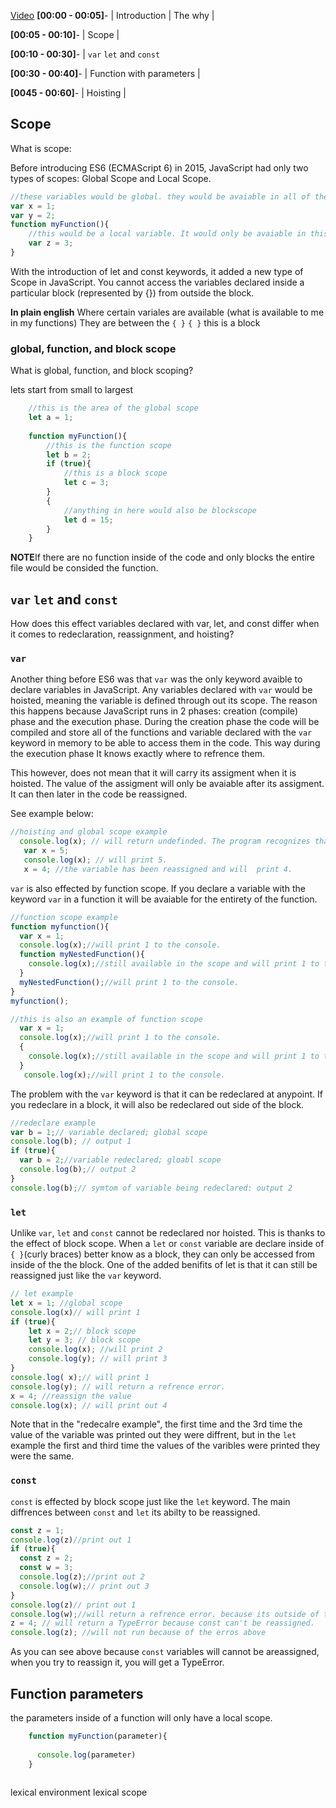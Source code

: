 [Video](https://us02web.zoom.us/rec/share/qAuHp5h2EFixaYsyVxFNfRQBCJzRR_XvtvFwXOeFA1sTnXqwront7w_dTFbC9UBa.K5iXV8BFeJBwiO9a?startTime=1667569570000)
**[00:00 - 00:05]**- | Introduction | The why |

**[00:05 - 00:10]**- | Scope | 

**[00:10 - 00:30]**- | `var` `let` and `const`

**[00:30 - 00:40]**- | Function with parameters |

**[0045 - 00:60]**- | Hoisting |

## Scope

What is scope:

Before introducing ES6 (ECMAScript 6) in 2015, JavaScript had only two types of scopes: Global Scope and Local Scope. 

```js
//these variables would be global. they would be avaiable in all of the code
var x = 1;
var y = 2;
function myFunction(){
	//this would be a local variable. It would only be avaiable in this function
	var z = 3;
}
```
With the introduction of let and const keywords, it added a new type of Scope in JavaScript. You cannot access the variables declared inside a particular block (represented by {}) from outside the block. 

**In plain english**
Where certain variales are available (what is available to me in my functions)
They are between the `{ }`
`{ }` this is a block

### global, function, and block scope

What is global, function, and block scoping?

lets start from small to largest
```js
    //this is the area of the global scope
    let a = 1;
    
    function myFunction(){
        //this is the function scope
        let b = 2; 
        if (true){
            //this is a block scope
            let c = 3;
        }
        {
        	//anything in here would also be blockscope
        	let d = 15;
        }
    }

```
**NOTE**If there are no function inside of the code and only blocks the entire file would be consided the function.


## `var` `let` and `const`

How does this effect variables declared with var, let, and const differ when it comes to redeclaration, reassignment, and hoisting?

### `var`

Another thing before ES6 was that `var` was the only keyword avaible to declare variables in JavaScript. Any variables declared with `var` would be hoisted, meaning the variable is defined through out its scope. The reason  this happens because JavaScript runs in 2 phases: creation (compile) phase and the execution phase. During the creation phase the code will be compiled and store all of the functions and variable declared with the `var` keyword in memory to be able to access them in the code. This way during the execution phase It knows exactly where to refrence them. 

This however, does not mean that it will carry its assigment when it is hoisted. The value of the assigment will only be avaiable after its assigment. It can then later in the code be reassigned.


 See example below:
 ```js
 //hoisting and global scope example
   console.log(x); // will return undefinded. The program recognizes that this variables exists. 
    var x = 5;
    console.log(x); // will print 5.
    x = 4; //the variable has been reassigned and will  print 4.
  ```
  `var` is also effected by function scope. If you declare a variable with the keyword `var` in a function it will be avaiable for the entirety of the function. 
  ```js
  //function scope example
  function myfunction(){
    var x = 1;
    console.log(x);//will print 1 to the console.
    function myNestedFunction(){
      console.log(x);//still available in the scope and will print 1 to the console.
    }
    myNestedFunction();//will print 1 to the console.
  }
  myfunction();
  
  //this is also an example of function scope
    var x = 1;
    console.log(x);//will print 1 to the console.
    {
      console.log(x);//still available in the scope and will print 1 to the console.
    }
     console.log(x);//will print 1 to the console.
  ```
  The problem with the `var` keyword is that it can be redeclared at anypoint. If you redeclare in a block, it will also be redeclared out side of the block.
  ```js
  //redeclare example
  var b = 1;// variable declared; global scope
  console.log(b); // output 1
  if (true){
    var b = 2;//variable redeclared; gloabl scope
    console.log(b);// output 2
  }
  console.log(b);// symtom of variable being redeclared: output 2
  ```
  
  ### `let`
  Unlike `var`, `let` and `const` cannot be redeclared nor hoisted. This is thanks to the effect of block scope. When a `let` or `const` variable are declare inside of `{ }`(curly braces) better know as a block, they can only be accessed from inside of the the block. One of the added benifits of let is that it can still be reassigned just like the `var` keyword.

  ```js
  // let example
  let x = 1; //global scope
  console.log(x)// will print 1
  if (true){
      let x = 2;// block scope
      let y = 3; // block scope
      console.log(x); //will print 2
      console.log(y); // will print 3
  }
  console.log( x);// will print 1
  console.log(y); // will return a refrence error. 
  x = 4; //reassign the value
  console.log(x); // will print out 4 
  ```
  Note that in the "redecalre example", the first time and the 
  3rd time the value of the variable was printed out they were diffrent, but in the `let` example the first and third time the values of the varibles were printed they were the same.  

### `const`

  `const` is effected by block scope just like the `let` keyword. The main diffrences between `const` and `let` its abilty to be reassigned.  
  ```js
  const z = 1;
  console.log(z)//print out 1
  if (true){
    const z = 2;
    const w = 3;
    console.log(z);//print out 2
    console.log(w);// print out 3
  }
  console.log(z)// print out 1
  console.log(w);//will return a refrence error. because its outside of the block
  z = 4; // will return a TypeError because const can't be reassigned.
  console.log(z); //will not run because of the erros above
  ```
  As you can see above because `const` variables will cannot be areassigned, when you try to reassign it, you will get a TypeError. 
  
## Function parameters

the parameters inside of a function will only have a local scope. 

```js
	function myFunction(parameter){
	  
	  console.log(parameter)
	}
	
```
lexical environment
lexical scope